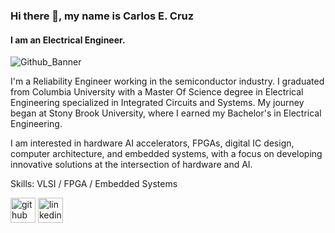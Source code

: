 ### Hi there 👋, my name is Carlos E. Cruz
#### I am an Electrical Engineer.
![Github_Banner](https://github.com/Carlos-E-Cruz-7/Carlos-E-Cruz-7/assets/109989193/d4d7f561-25a5-476e-b2b3-eb6a6431730b)



I'm a Reliability Engineer working in the semiconductor industry. I graduated from Columbia University with a Master Of Science degree in Electrical Engineering specialized in Integrated Circuits and Systems. My journey began at Stony Brook University, where I earned my Bachelor's in Electrical Engineering.

I am interested in hardware AI accelerators, FPGAs, digital IC design, computer architecture, and embedded systems, with a focus on developing innovative solutions at the intersection of hardware and AI.

Skills: VLSI / FPGA / Embedded Systems  


[<img src='https://cdn.jsdelivr.net/npm/simple-icons@3.0.1/icons/github.svg' alt='github' height='40'>](https://github.com/Carlos-E-Cruz-7)  [<img src='https://cdn.jsdelivr.net/npm/simple-icons@3.0.1/icons/linkedin.svg' alt='linkedin' height='40'>](https://www.linkedin.com/in/carlos-e-cruz-ee/)  

